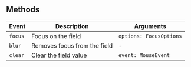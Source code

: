 ## Methods

| Event   | Description                  | Arguments               |
| ------- | ---------------------------- | ----------------------- |
| `focus` | Focus on the field           | `options: FocusOptions` |
| `blur`  | Removes focus from the field | -                       |
| `clear` | Clear the field value        | `event: MouseEvent`     |

